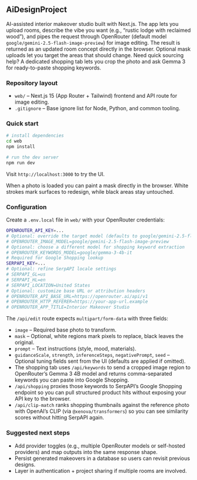 ## AiDesignProject

AI-assisted interior makeover studio built with Next.js. The app lets you upload
rooms, describe the vibe you want (e.g., “rustic lodge with reclaimed wood”), and
pipes the request through OpenRouter (default model `google/gemini-2.5-flash-image-preview`)
for image editing. The result is returned as an
updated room concept directly in the browser. Optional mask uploads let you
target the areas that should change.
Need quick sourcing help? A dedicated shopping tab lets you crop the photo and ask Gemma 3 for ready-to-paste shopping keywords.

### Repository layout

- `web/` – Next.js 15 (App Router + Tailwind) frontend and API route for image editing.
- `.gitignore` – Base ignore list for Node, Python, and common tooling.

### Quick start

```bash
# install dependencies
cd web
npm install

# run the dev server
npm run dev
```

Visit `http://localhost:3000` to try the UI.

When a photo is loaded you can paint a mask directly in the browser. White
strokes mark surfaces to redesign, while black areas stay untouched.

### Configuration

Create a `.env.local` file in `web/` with your OpenRouter credentials:

```bash
OPENROUTER_API_KEY=...
# Optional: override the target model (defaults to google/gemini-2.5-flash-image-preview)
# OPENROUTER_IMAGE_MODEL=google/gemini-2.5-flash-image-preview
# Optional: choose a different model for shopping keyword extraction
# OPENROUTER_KEYWORDS_MODEL=google/gemma-3-4b-it
# Required for Google Shopping lookup
SERPAPI_KEY=...
# Optional: refine SerpAPI locale settings
# SERPAPI_GL=us
# SERPAPI_HL=en
# SERPAPI_LOCATION=United States
# Optional: customize base URL or attribution headers
# OPENROUTER_API_BASE_URL=https://openrouter.ai/api/v1
# OPENROUTER_HTTP_REFERER=https://your-app-url.example
# OPENROUTER_APP_TITLE=Interior Makeover Studio
```

The `/api/edit` route expects `multipart/form-data` with three fields:

- `image` – Required base photo to transform.
- `mask` – Optional, white regions mark pixels to replace, black leaves the original.
- `prompt` – Text instructions (style, mood, materials).
- `guidanceScale`, `strength`, `inferenceSteps`, `negativePrompt`, `seed` – Optional tuning fields sent from the UI (defaults are applied if omitted).
- The shopping tab uses `/api/keywords` to send a cropped image region to OpenRouter’s Gemma 3 4B model and returns comma-separated keywords you can paste into Google Shopping.
- `/api/shopping` proxies those keywords to SerpAPI’s Google Shopping endpoint so you can pull structured product hits without exposing your API key to the browser.
- `/api/clip-match` ranks shopping thumbnails against the reference photo with OpenAI’s CLIP (via `@xenova/transformers`) so you can see similarity scores without hitting SerpAPI again.

### Suggested next steps

- Add provider toggles (e.g., multiple OpenRouter models or self-hosted providers) and map outputs into the same response shape.
- Persist generated makeovers in a database so users can revisit previous designs.
- Layer in authentication + project sharing if multiple rooms are involved.
